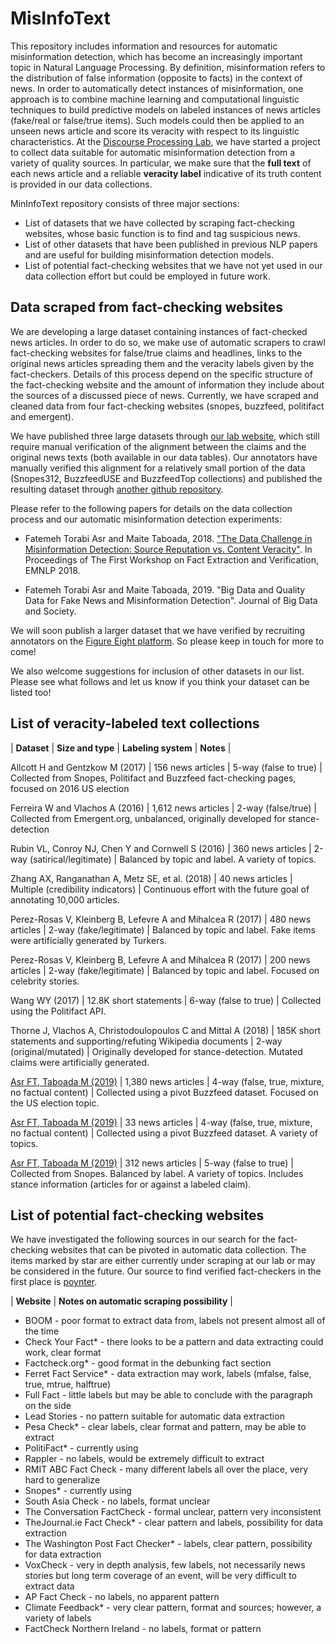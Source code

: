 # MisInfoText
This repository includes information and resources for automatic misinformation detection, which has become an increasingly important topic in Natural Language Processing. By definition, misinformation refers to the distribution of false information (opposite to facts) in the context of news. In order to automatically detect instances of misinformation, one approach is to combine machine learning and computational linguistic techniques to build predictive models on labeled instances of news articles (fake/real or false/true items). Such models could then be applied to an unseen news article and score its veracity with respect to its linguistic characteristics. At the [Discourse Processing Lab](http://www.sfu.ca/discourse-lab/software_and_data/demo.html), we have started a project to collect data suitable for automatic misinformation detection from a variety of quality sources. In particular, we make sure that the **full text** of each news article and a reliable **veracity label** indicative of its truth content is provided in our data collections.

MinInfoText repository consists of three major sections:
* List of datasets that we have collected by scraping fact-checking websites, whose basic function is to find and tag suspicious news.
* List of other datasets that have been published in previous NLP papers and are useful for building misinformation detection models.
* List of potential fact-checking websites that we have not yet used in our data collection effort but could be employed in future work.


## Data scraped from fact-checking websites

We are developing a large dataset containing instances of fact-checked news articles. In order to do so, we make use of automatic scrapers to crawl fact-checking websites for false/true claims and headlines, links to the original news articles spreading them and the veracity labels given by the fact-checkers. Details of this process depend on the specific structure of the fact-checking website and the amount of information they include about the sources of a discussed piece of news. Currently, we have scraped and cleaned data from four fact-checking websites (snopes, buzzfeed, politifact and emergent). 

We have published three large datasets through [our lab website](http://fakenews.ngrok.io/), which still require manual verification of the alignment between the claims and the original news texts (both available in our data tables). Our annotators have manually verified this alignment for a relatively small portion of the data (Snopes312, BuzzfeedUSE and BuzzfeedTop collections) and published the resulting dataset through [another github repository](https://github.com/sfu-discourse-lab/Misinformation_detection). 

Please refer to the following papers for details on the data collection process and our automatic misinformation detection experiments:


* Fatemeh Torabi Asr and Maite Taboada, 2018. ["The Data Challenge in Misinformation Detection: Source Reputation vs. Content Veracity"](http://aclweb.org/anthology/W18-5502). In Proceedings of The First Workshop on Fact Extraction and Verification, EMNLP 2018.   

* Fatemeh Torabi Asr and Maite Taboada, 2019. "Big Data and Quality Data for Fake News and Misinformation Detection". Journal of Big Data and Society.   

We will soon publish a larger dataset that we have verified by recruiting annotators on the [Figure Eight platform](https://www.figure-eight.com/). So please keep in touch for more to come! 

We also welcome suggestions for inclusion of other datasets in our list. Please see what follows and let us know if you think your dataset can be listed too!



## List of veracity-labeled text collections
 
| __Dataset__ | __Size and type__ | __Labeling system__ | __Notes__ |

Allcott H and Gentzkow M (2017) | 156 news articles | 5-way (false to true) | Collected from Snopes, Politifact and Buzzfeed fact-checking pages, focused on 2016 US election

Ferreira W and Vlachos A (2016) | 1,612 news articles | 2-way (false/true) | Collected from Emergent.org, unbalanced, originally developed for stance-detection 

Rubin VL, Conroy NJ, Chen Y and Cornwell S (2016) | 360 news articles | 2-way (satirical/legitimate) | Balanced by topic and label. A variety of topics. 

Zhang  AX,  Ranganathan  A,  Metz  SE,  et al. (2018) | 40 news articles | Multiple (credibility indicators) | Continuous effort with the future goal of annotating 10,000 articles.

Perez-Rosas   V,   Kleinberg   B,   Lefevre   A   and   Mihalcea   R (2017) | 480 news articles | 2-way (fake/legitimate) | Balanced by topic and label. Fake items were artificially generated by Turkers. 

Perez-Rosas   V,   Kleinberg   B,   Lefevre   A   and   Mihalcea   R (2017) | 200 news articles | 2-way (fake/legitimate) | Balanced by topic and label. Focused on celebrity stories. 

Wang WY (2017)  | 12.8K short statements | 6-way (false to true) | Collected using the Politifact API.

Thorne   J,   Vlachos   A,   Christodoulopoulos   C   and   Mittal   A (2018)  | 185K short statements and supporting/refuting Wikipedia documents | 2-way (original/mutated) | Originally developed for stance-detection. Mutated claims were artificially generated. 

[Asr FT, Taboada M (2019)](https://github.com/sfu-discourse-lab/Misinformation_detection/blob/master/buzzfeed-v02-originalLabels.txt.zip) | 1,380 news articles | 4-way (false, true, mixture, no factual content) | Collected using a pivot Buzzfeed dataset. Focused on the US election topic.

[Asr FT, Taboada M (2019)](https://github.com/sfu-discourse-lab/Misinformation_detection/blob/master/buzzfeed-top.csv.zip) | 33 news articles | 4-way (false, true, mixture, no factual content) | Collected using a pivot Buzzfeed dataset. A variety of topics.

[Asr FT, Taboada M (2019)](https://github.com/sfu-discourse-lab/Misinformation_detection/blob/master/snopes_checked_v02.csv.zip) | 312 news articles | 5-way (false to true) | Collected from Snopes. Balanced by label. A variety of topics. Includes stance information (articles for or against a labeled claim).


## List of potential fact-checking websites

We have investigated the following sources in our search for the fact-checking websites that can be pivoted in automatic data collection. The items marked by star are either currently under scraping at our lab or may be considered in the future. Our source to find verified fact-checkers in the first place is [poynter](https://ifcncodeofprinciples.poynter.org/signatories).

| __Website__ | __Notes on automatic scraping possibility__ |

* BOOM - poor format to extract data from, labels not present almost all of the time
* Check Your Fact* - there looks to be a pattern and data extracting could work, clear format
* Factcheck.org* - good format in the debunking fact section 
* Ferret Fact Service* - data extraction may work, labels (mfalse, false, true, mtrue, halftrue)  
* Full Fact - little labels but may be able to conclude with the paragraph on the side  
* Lead Stories - no pattern suitable for automatic data extraction
* Pesa Check* - clear labels, clear format and pattern, may be able to extract
* PolitiFact* - currently using
* Rappler - no labels, would be extremely difficult to extract
* RMIT ABC Fact Check - many different labels all over the place, very hard to generalize 
* Snopes* - currently using
* South Asia Check - no labels, format unclear
* The Conversation FactCheck - formal unclear, pattern very inconsistent
* TheJournal.ie Fact Check* - clear pattern and labels, possibility for data extraction 
* The Washington Post Fact Checker* - labels, clear pattern, possibility for data extraction 
* VoxCheck - very in depth analysis, few labels, not necessarily news stories but long term coverage of an event, will be very difficult to extract data
* AP Fact Check - no labels, no apparent pattern 
* Climate Feedback* - very clear pattern, format and sources; however, a variety of labels
* FactCheck Northern Ireland - no labels, format or pattern



